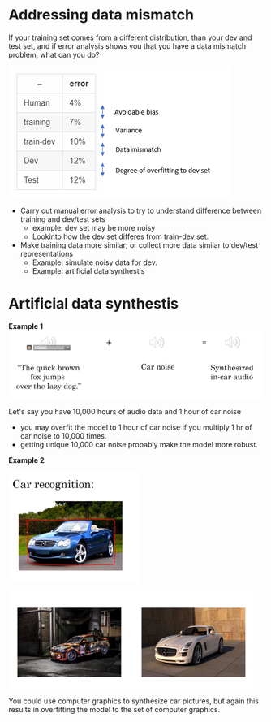 # Addressing data mismatch

If your training set comes from a different distribution, than your dev and test set, and if error analysis shows you that you have a data mismatch problem, what can you do?

![](images/071-bias-variance-mistmatched-data-distributions-8f7dd8f1.png)

* Carry out manual error analysis to try to understand difference between training and dev/test sets
  - example: dev set may be more noisy
  - Lookinto how the dev set differes from train-dev set.
* Make training data more similar; or collect more data similar to dev/test representations
  - Example: simulate noisy data for dev.
  - Example: artificial data synthestis


# Artificial data synthestis
**Example 1**
![](images/072-address-data-mismatch-2772d502.png)


Let's say you have 10,000 hours of audio data and 1 hour of car noise
* you may overfit the model to 1 hour of car noise if you multiply 1 hr of car noise to 10,000 times.
* getting unique 10,000 car noise probably make the model more robust.

**Example 2**

![](images/072-address-data-mismatch-f74274cb.png)

![](images/072-address-data-mismatch-bf10cf90.png)

You could use computer graphics to synthesize car pictures, but again this results in overfitting the model to the set of computer graphics.

